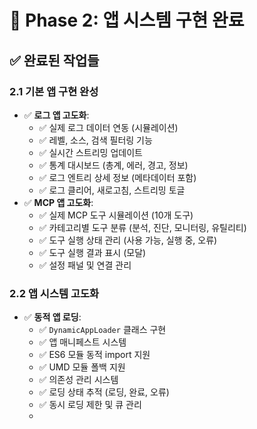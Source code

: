 # 🧪 Phase 2: 앱 시스템 구현 완료

## ✅ 완료된 작업들

### 2.1 기본 앱 구현 완성
- ✅ **로그 앱 고도화**:
  - ✅ 실제 로그 데이터 연동 (시뮬레이션)
  - ✅ 레벨, 소스, 검색 필터링 기능
  - ✅ 실시간 스트리밍 업데이트
  - ✅ 통계 대시보드 (총계, 에러, 경고, 정보)
  - ✅ 로그 엔트리 상세 정보 (메타데이터 포함)
  - ✅ 로그 클리어, 새로고침, 스트리밍 토글
- ✅ **MCP 앱 고도화**:
  - ✅ 실제 MCP 도구 시뮬레이션 (10개 도구)
  - ✅ 카테고리별 도구 분류 (분석, 진단, 모니터링, 유틸리티)
  - ✅ 도구 실행 상태 관리 (사용 가능, 실행 중, 오류)
  - ✅ 도구 실행 결과 표시 (모달)
  - ✅ 설정 패널 및 연결 관리

### 2.2 앱 시스템 고도화
- ✅ **동적 앱 로딩**:
  - ✅ `DynamicAppLoader` 클래스 구현
  - ✅ 앱 매니페스트 시스템
  - ✅ ES6 모듈 동적 import 지원
  - ✅ UMD 모듈 폴백 지원
  - ✅ 의존성 관리 시스템
  - ✅ 로딩 상태 추적 (로딩, 완료, 오류)
  - ✅ 동시 로딩 제한 및 큐 관리
  -